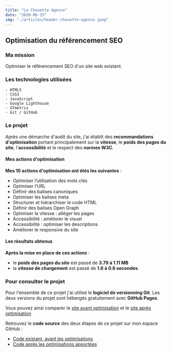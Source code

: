 ```yaml
---
title: "La Chouette Agence"
date: "2020-06-15"
img: "./articles/header-chouette-agence.jpeg"
---
```


## Optimisation du référencement SEO

### Ma mission

Optimiser le référencement SEO d'un site web existant.

### Les technologies utilisées

    - HTML5
    - CSS3
    - JavaScript
    - Google Lighthouse
    - GTmetrix
    - Git / GitHub

### Le projet

Après une démarche d'audit du site, j'ai établit des **recommandations d'optimisation** portant principalement sur la **vitesse**, le **poids des pages du site**, l'**accessibilité** et le respect des **normes W3C**.

#### Mes actions d'optimisation

**Mes 10 actions d'optimisation ont étés les suivantes** :

- Optimiser l’utilisation des mots clés
- Optimiser l’URL
- Définir des balises canoniques
- Optimiser les balises meta
- Structurer et hiérarchiser le code HTML
- Définir des balises Open Graph
- Optimiser la vitesse : alléger les pages
- Accessibilité : améliorer le visuel
- Accessibilité : optimiser les descriptions
- Améliorer le responsive du site

#### Les résultats obtenus

**Après la mise en place de ces actions** :

- le **poids des pages du site** est passé de **3.79 à 1.11 MB**
- la **vitesse de chargement** est passé de **1.6 à 0.6 secondes**.

### Pour consulter le projet

Pour l'ensemble de ce projet j'ai utilisé le **logiciel de versionning Git**. Les deux versions du projet sont hébergés gratuitement avec **GitHub Pages**.

Vous pouvez ainsi comparer le [site avant optimisation](https://lilimly.github.io/la_chouette_agence_start/ "Lien vers le site avant optimisation") et le [site après optimisation](https://lilimly.github.io/la_chouette_agence/ "Lien vers le site après optimisation")

Retrouvez le **code source** des deux étapes de ce projet sur mon espace GitHub :

- [Code existant, avant les optimisations](https://github.com/Lilimly/la_chouette_agence_start "Code source du site avant optimisation")
- [Code aprés les optimisations apportées](https://github.com/Lilimly/la_chouette_agence "Code source du site après optimisation")
